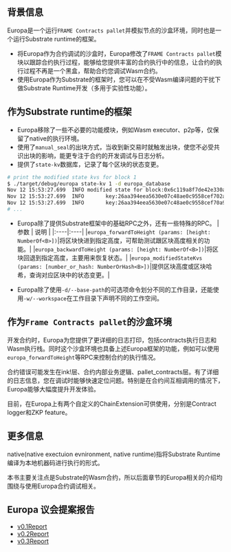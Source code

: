 ## 背景信息

Europa是一个运行`FRAME Contracts pallet`并模拟节点的沙盒环境，同时也是一个运行Substrate runtime的框架。

* 将Europa作为合约调试的沙盒时，Europa修改了`FRAME Contracts pallet`模块以跟踪合约执行过程，能够给您提供丰富的合约执行中的信息，让合约的执行过程不再是一个黑盒，帮助合约您调试Wasm合约。
* 使用Europa作为Substrate的框架时，您可以在不受Wasm编译问题的干扰下做Substrate Runtime开发（多用于实验性功能）。
## 作为Substrate runtime的框架

* Europa移除了一些不必要的功能模块，例如Wasm executor、p2p等，仅保留了native的执行环境。
* 使用了`manual_seal`的出块方式，当收到新交易时就触发出块，使您不必受共识出块的影响，能更专注于合约的开发调试与日志分析。
* 提供了`state-kv`数据库，记录了每个区块的状态变更。
```bash
# print the modified state kvs for block 1
$ ./target/debug/europa state-kv 1 -d europa_database
Nov 12 15:53:27.699  INFO modified state for block:0x6c119a8f7de42e330aca8b9d3587937aacbbc203cc21650b60644c2f2d33e7fb    
Nov 12 15:53:27.699  INFO       key:26aa394eea5630e07c48ae0c9558cef702a5c1b19ab7a04f536c519aca4983ac|value:[DELETED]    
Nov 12 15:53:27.699  INFO       key:26aa394eea5630e07c48ae0c9558cef70a98fdbe9ce6c55837576c60c7af3850|value:05000000
# ... 
```

* Europa除了提供Substrate框架中的基础RPC之外，还有一些特殊的RPC。
| 参数                                                         | 说明                                                   |
|:----|:----|
|`europa_forwardToHeight (params: [height: NumberOf<B>])`|将区块快进到指定高度，可帮助测试跟区块高度相关的功能。|
|`europa_backwardToHeight (params: [height: NumberOf<B>])`|将区块回退到指定高度，主要用来恢复状态。|
|`europa_modifiedStateKvs (params: [number_or_hash: NumberOrHash<B>])`|提供区块高度或区块哈希，查询对应区块中的状态变更。|

* Europa除了使用`-d/--base-path`的可选项命令划分不同的工作目录，还能使用`-w/--workspace`在工作目录下声明不同的工作空间。
## 作为`Frame Contracts pallet`的沙盒环境

开发合约时，Europa为您提供了更详细的日志打印，包括contracts执行日志和Wasm执行栈。同时这个沙盒环境也具备上述Europa框架的功能，例如可以使用`europa_forwardToHeight`等RPC来控制合约的执行情况。

合约错误可能发生在ink!层、合约内部业务逻辑、pallet_contracts层。有了详细的日志信息，您在调试时能够快速定位问题。特别是在合约间互相调用的情况下，Europa能够大幅度提升开发体验。

目前，在Europa上有两个自定义的ChainExtension可供使用，分别是Contract logger和ZKP feature。

## 更多信息

native(native exectuion evnironment, native runtime)指将Substrate Runtime编译为本地机器码进行执行的形式。

本书主要关注点是Substrate的Wasm合约，所以后面章节的Europa相关的介绍均围绕与使用Europa合约调试相关。

## Europa 议会提案报告

- [v0.1Report](./reports/v0.1Report.md)
- [v0.2Report](./reports/v0.2Report.md)
- [v0.3Report](./reports/v0.3Report.md)

